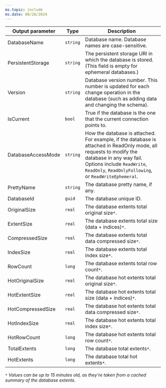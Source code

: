 ```yaml
---
ms.topic: include
ms.date: 08/26/2024
---
```


|Output parameter |Type |Description|
|---|---|---|
|DatabaseName  | `string` |Database name. Database names are case-sensitive.|
|PersistentStorage  | `string` |The persistent storage URI in which the database is stored. (This field is empty for ephemeral databases.)|
|Version  | `string` |Database version number. This number is updated for each change operation in the database (such as adding data and changing the schema).|
|IsCurrent  |`bool` |True if the database is the one that the current connection points to.|
|DatabaseAccessMode  | `string` |How the database is attached. For example, if the database is attached in ReadOnly mode, all requests to modify the database in any way fail. Options include `ReadWrite`, `ReadOnly`, `ReadOnlyFollowing`, or `ReadWriteEphemeral`. |
|PrettyName | `string` |The database pretty name, if any.|
|DatabaseId | `guid` |The database unique ID.|
|OriginalSize | `real` | The database extents total original size`*`.|
|ExtentSize | `real` | The database extents total size (data + indices)`*`.|
|CompressedSize | `real` | The database extents total data compressed size`*`.|
|IndexSize | `real` | The database extents total index size`*`.|
|RowCount | `long` | The database extents total row count`*`.|
|HotOriginalSize | `real` | The database hot extents total original size`*`.|
|HotExtentSize | `real` | The database hot extents total size (data + indices)`*`.|
|HotCompressedSize | `real` | The database hot extents total data compressed size`*`.|
|HotIndexSize | `real` | The database hot extents total index size`*`.|
|HotRowCount | `long` | The database hot extents total row count`*`.|
|TotalExtents| `long` | The database total extents`*`.|
|HotExtents| `long` | The database total hot extents`*`.|

`*` *Values can be up to 15 minutes old, as they're taken from a cached summary of the database extents.*
